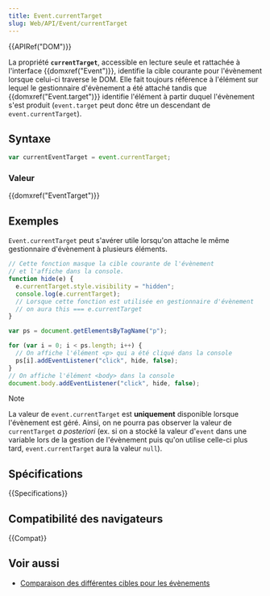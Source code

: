 ```yaml
---
title: Event.currentTarget
slug: Web/API/Event/currentTarget
---
```


{{APIRef("DOM")}}

La propriété **`currentTarget`**, accessible en lecture seule et rattachée à l'interface {{domxref("Event")}}, identifie la cible courante pour l'évènement lorsque celui-ci traverse le DOM. Elle fait toujours référence à l'élément sur lequel le gestionnaire d'évènement a été attaché tandis que {{domxref("Event.target")}} identifie l'élément à partir duquel l'évènement s'est produit (`event.target` peut donc être un descendant de `event.currentTarget`).

## Syntaxe

```js
var currentEventTarget = event.currentTarget;
```

### Valeur

{{domxref("EventTarget")}}

## Exemples

`Event.currentTarget` peut s'avérer utile lorsqu'on attache le même gestionnaire d'évènement à plusieurs éléments.

```js
// Cette fonction masque la cible courante de l'évènement
// et l'affiche dans la console.
function hide(e) {
  e.currentTarget.style.visibility = "hidden";
  console.log(e.currentTarget);
  // Lorsque cette fonction est utilisée en gestionnaire d'évènement
  // on aura this === e.currentTarget
}

var ps = document.getElementsByTagName("p");

for (var i = 0; i < ps.length; i++) {
  // On affiche l'élément <p> qui a été cliqué dans la console
  ps[i].addEventListener("click", hide, false);
}
// On affiche l'élément <body> dans la console
document.body.addEventListener("click", hide, false);
```

> [!NOTE]
> La valeur de `event.currentTarget` est **uniquement** disponible lorsque l'évènement est géré. Ainsi, on ne pourra pas observer la valeur de `currentTarget` _a posteriori_ (ex. si on a stocké la valeur d'`event` dans une variable lors de la gestion de l'évènement puis qu'on utilise celle-ci plus tard, `event.currentTarget` aura la valeur `null`).

## Spécifications

{{Specifications}}

## Compatibilité des navigateurs

{{Compat}}

## Voir aussi

- [Comparaison des différentes cibles pour les évènements](/fr/docs/Learn_web_development/Core/Scripting/Event_bubbling)
